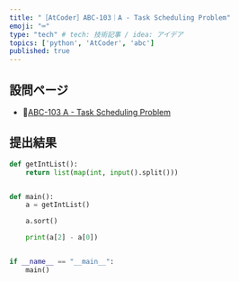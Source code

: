 ```yaml
---
title: "［AtCoder］ABC-103｜A - Task Scheduling Problem"
emoji: "⌨️"
type: "tech" # tech: 技術記事 / idea: アイデア
topics: ['python', 'AtCoder', 'abc']
published: true
---
```


## 設問ページ

- 🔗[ABC-103 A - Task Scheduling Problem](https://atcoder.jp/contests/abc103/tasks/abc103_a)

## 提出結果

```python
def getIntList():
    return list(map(int, input().split()))


def main():
    a = getIntList()

    a.sort()

    print(a[2] - a[0])


if __name__ == "__main__":
    main()
```
